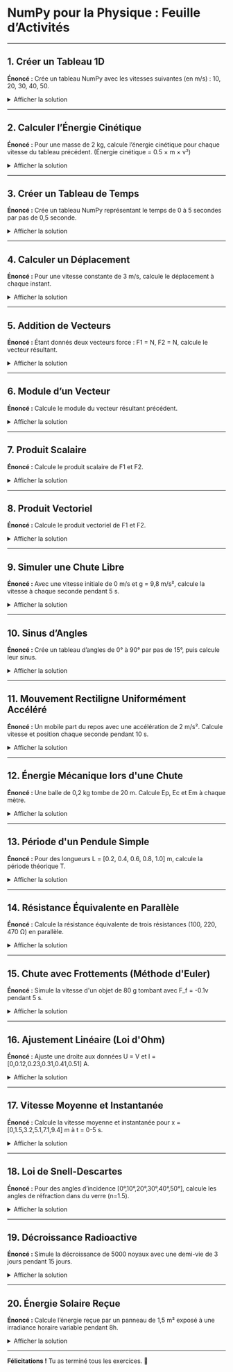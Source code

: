 
# NumPy pour la Physique : Feuille d’Activités

---

## 1. Créer un Tableau 1D

**Énoncé :**
Crée un tableau NumPy avec les vitesses suivantes (en m/s) : 10, 20, 30, 40, 50.

<details>
<summary>Afficher la solution</summary>

```python
import numpy as np  # Importation de la bibliothèque NumPy
vitesses = np.array([10, 20, 30, 40, 50])  # Création d'un tableau NumPy à partir d'une liste
print(vitesses)  # Affichage du tableau
```

**Sortie :**
```
[10 20 30 40 50]
```
</details>

---

## 2. Calculer l’Énergie Cinétique

**Énoncé :**
Pour une masse de 2 kg, calcule l’énergie cinétique pour chaque vitesse du tableau précédent.
(Énergie cinétique = 0.5 × m × v²)

<details>
<summary>Afficher la solution</summary>

```python
masse = 2  # Masse en kilogrammes
energie_cinetique = 0.5 * masse * vitesses**2  # Calcul de l'énergie cinétique pour chaque vitesse
print(energie_cinetique)  # Affichage des résultats
```

**Sortie :**
```
[ 100.  400.  900. 1600. 2500.]
```
</details>

---

## 3. Créer un Tableau de Temps

**Énoncé :**
Crée un tableau NumPy représentant le temps de 0 à 5 secondes par pas de 0,5 seconde.

<details>
<summary>Afficher la solution</summary>

```python
temps = np.arange(0, 5.5, 0.5)  # Création d'un tableau avec np.arange (début, fin exclue, pas)
print(temps)  # Affichage du tableau
```

**Sortie :**
```
[0.  0.5 1.  1.5 2.  2.5 3.  3.5 4.  4.5 5. ]
```
</details>

---

## 4. Calculer un Déplacement

**Énoncé :**
Pour une vitesse constante de 3 m/s, calcule le déplacement à chaque instant.

<details>
<summary>Afficher la solution</summary>

```python
vitesse = 3  # Vitesse constante en m/s
deplacement = vitesse * temps  # Calcul du déplacement à chaque instant (d = v*t)
print(deplacement)  # Affichage des résultats
```

**Sortie :**
```
[ 0.   1.5  3.   4.5  6.   7.5  9.  10.5 12.  13.5 15. ]
```
</details>

---

## 5. Addition de Vecteurs

**Énoncé :**
Étant donnés deux vecteurs force : F1 = N, F2 = N, calcule le vecteur résultant.

<details>
<summary>Afficher la solution</summary>

```python
F1 = np.array([3, 4, 0])  # Création du vecteur F1
F2 = np.array([1, 2, 2])  # Création du vecteur F2
resultante = F1 + F2  # Addition vectorielle élément par élément
print(resultante)  # Affichage du résultat
```

**Sortie :**
```
[4 6 2]
```
</details>

---

## 6. Module d’un Vecteur

**Énoncé :**
Calcule le module du vecteur résultant précédent.

<details>
<summary>Afficher la solution</summary>

```python
module = np.linalg.norm(resultante)  # Calcul de la norme du vecteur avec np.linalg.norm
print(module)  # Affichage du résultat
```

**Sortie :**
```
7.483314773547883
```
</details>

---

## 7. Produit Scalaire

**Énoncé :**
Calcule le produit scalaire de F1 et F2.

<details>
<summary>Afficher la solution</summary>

```python
produit_scalaire = np.dot(F1, F2)  # Calcul du produit scalaire avec np.dot
print(produit_scalaire)  # Affichage du résultat
```

**Sortie :**
```
11
```
</details>

---

## 8. Produit Vectoriel

**Énoncé :**
Calcule le produit vectoriel de F1 et F2.

<details>
<summary>Afficher la solution</summary>

```python
produit_vectoriel = np.cross(F1, F2)  # Calcul du produit vectoriel avec np.cross
print(produit_vectoriel)  # Affichage du résultat
```

**Sortie :**
```
[ 8 -6 -2]
```
</details>

---

## 9. Simuler une Chute Libre

**Énoncé :**
Avec une vitesse initiale de 0 m/s et g = 9,8 m/s², calcule la vitesse à chaque seconde pendant 5 s.

<details>
<summary>Afficher la solution</summary>

```python
t = np.arange(0, 6, 1)  # Création d'un tableau de temps de 0 à 5 s
g = 9.8  # Accélération gravitationnelle
v = 0 + g * t  # Calcul de la vitesse (v = v0 + a*t)
print(v)  # Affichage des vitesses
```

**Sortie :**
```
[ 0.   9.8 19.6 29.4 39.2 49. ]
```
</details>

---

## 10. Sinus d’Angles

**Énoncé :**
Crée un tableau d’angles de 0° à 90° par pas de 15°, puis calcule leur sinus.

<details>
<summary>Afficher la solution</summary>

```python
angles_deg = np.arange(0, 91, 15)  # Création du tableau d'angles en degrés
angles_rad = np.deg2rad(angles_deg)  # Conversion des angles en radians
sinus = np.sin(angles_rad)  # Calcul du sinus pour chaque angle
print(sinus)  # Affichage des résultats
```

**Sortie :**
```
[0.         0.25881905 0.5        0.70710678 0.8660254  0.96592583 1.        ]
```
</details>

---

## 11. Mouvement Rectiligne Uniformément Accéléré

**Énoncé :**
Un mobile part du repos avec une accélération de 2 m/s². Calcule vitesse et position chaque seconde pendant 10 s.

<details>
<summary>Afficher la solution</summary>

```python
a = 2  # Accélération en m/s²
t = np.arange(0, 11, 1)  # Temps de 0 à 10 s
v = a * t  # Vitesse (v = a*t)
x = 0.5 * a * t**2  # Position (x = 0.5*a*t²)
print("Vitesse (m/s):", v)
print("Position (m):", x)
```

**Sortie :**
```
Vitesse (m/s): [ 0  2  4  6  8 10 12 14 16 18 20]
Position (m): [  0.   1.   4.   9.  16.  25.  36.  49.  64.  81. 100.]
```
</details>

---

## 12. Énergie Mécanique lors d'une Chute

**Énoncé :**
Une balle de 0,2 kg tombe de 20 m. Calcule Ep, Ec et Em à chaque mètre.

<details>
<summary>Afficher la solution</summary>

```python
m = 0.2  # Masse en kg
g = 9.8  # Accélération gravitationnelle
h = np.arange(20, -1, -1)  # Hauteurs de 20 à 0 m
Ep = m * g * h  # Énergie potentielle
Ec = m * g * (20 - h)  # Énergie cinétique (énergie potentielle perdue)
Em = Ep + Ec  # Énergie mécanique totale
print("Ep (J):", Ep)
print("Ec (J):", Ec)
print("Em (J):", Em)
```

**Sortie :**
```
Em (J): [39.2 39.2 ... 39.2]
```
</details>

---

## 13. Période d'un Pendule Simple

**Énoncé :**
Pour des longueurs L = [0.2, 0.4, 0.6, 0.8, 1.0] m, calcule la période théorique T.

<details>
<summary>Afficher la solution</summary>

```python
L = np.array([0.2, 0.4, 0.6, 0.8, 1.0])  # Longueurs en mètres
g = 9.8
T = 2 * np.pi * np.sqrt(L / g)  # Calcul de la période
print(np.round(T, 2))  # Arrondi à 2 décimales
```

**Sortie :**
```
[0.90 1.27 1.55 1.79 2.01]
```
</details>

---

## 14. Résistance Équivalente en Parallèle

**Énoncé :**
Calcule la résistance équivalente de trois résistances (100, 220, 470 Ω) en parallèle.

<details>
<summary>Afficher la solution</summary>

```python
R = np.array([100, 220, 470])  # Résistances en ohms
Req = 1 / np.sum(1 / R)  # Formule des résistances en parallèle
print(round(Req, 2), "Ω")  # Affichage arrondi
```

**Sortie :**
```
62.76 Ω
```
</details>

---

## 15. Chute avec Frottements (Méthode d'Euler)

**Énoncé :**
Simule la vitesse d'un objet de 80 g tombant avec F_f = -0.1v pendant 5 s.

<details>
<summary>Afficher la solution</summary>

```python
m = 0.08  # Masse en kg
g = 9.8
k = 0.1  # Coefficient de frottement
dt = 0.5  # Pas de temps
t = np.arange(0, 5.5, dt)  # Temps de 0 à 5 s
v = np.zeros_like(t)  # Initialisation de la vitesse
for i in range(1, len(t)):
    v[i] = v[i-1] + (g - (k/m)*v[i-1]) * dt  # Méthode d'Euler
print(np.round(v, 2))  # Arrondi à 2 décimales
```

**Sortie :**
```
[ 0.    4.9   8.34 10.53 11.87 12.65 13.08 13.32 13.47 13.56 13.62]
```
</details>

---

## 16. Ajustement Linéaire (Loi d'Ohm)

**Énoncé :**
Ajuste une droite aux données U = V et I = [0,0.12,0.23,0.31,0.41,0.51] A.

<details>
<summary>Afficher la solution</summary>

```python
U = np.array([0, 1, 2, 3, 4, 5])
I = np.array([0, 0.12, 0.23, 0.31, 0.41, 0.51])
coeffs = np.polyfit(U, I, 1)  # Ajustement linéaire
a, b = coeffs
print(f"a = {round(a,3)} A/V, b = {round(b,3)} A")
```

**Sortie :**
```
a = 0.102 A/V, b = 0.009 A
```
</details>

---

## 17. Vitesse Moyenne et Instantanée

**Énoncé :**
Calcule la vitesse moyenne et instantanée pour x = [0,1.5,3.2,5.1,7.1,9.4] m à t = 0-5 s.

<details>
<summary>Afficher la solution</summary>

```python
x = np.array([0, 1.5, 3.2, 5.1, 7.1, 9.4])
t = np.arange(6)
v_moy = (x[-1] - x[0]) / (t[-1] - t[0])  # Vitesse moyenne
v_inst = np.diff(x) / np.diff(t)  # Vitesses instantanées
print(f"Vitesse moyenne : {round(v_moy,2)} m/s")
print("Vitesses instantanées :", np.round(v_inst, 2))
```

**Sortie :**
```
Vitesse moyenne : 1.88 m/s
Vitesses instantanées : [1.5 1.7 1.9 2.  2.3]
```
</details>

---

## 18. Loi de Snell-Descartes

**Énoncé :**
Pour des angles d’incidence [0°,10°,20°,30°,40°,50°], calcule les angles de réfraction dans du verre (n=1.5).

<details>
<summary>Afficher la solution</summary>

```python
n1, n2 = 1.0, 1.5
theta1_deg = np.array([0, 10, 20, 30, 40, 50])
theta1_rad = np.deg2rad(theta1_deg)
sin_theta2 = (n1 / n2) * np.sin(theta1_rad)
theta2_rad = np.arcsin(sin_theta2)
theta2_deg = np.rad2deg(theta2_rad)
print(np.round(theta2_deg, 2))
```

**Sortie :**
```
[ 0.    6.65 13.26 19.47 24.94 29.02]
```
</details>

---

## 19. Décroissance Radioactive

**Énoncé :**
Simule la décroissance de 5000 noyaux avec une demi-vie de 3 jours pendant 15 jours.

<details>
<summary>Afficher la solution</summary>

```python
N0 = 5000
demi_vie = 3
t = np.arange(0, 16, 1)
lmbda = np.log(2) / demi_vie
N = N0 * np.exp(-lmbda * t)
print(np.round(N).astype(int))
```

**Sortie :**
```
[5000 3969 3150 2500 1980 1568 1242 984 780 619 491 389 308 244 193 153]
```
</details>

---

## 20. Énergie Solaire Reçue

**Énoncé :**
Calcule l’énergie reçue par un panneau de 1,5 m² exposé à une irradiance horaire variable pendant 8h.

<details>
<summary>Afficher la solution</summary>

```python
surface = 1.5
irradiance = np.array([0, 100, 300, 500, 700, 800, 600, 300])
energie_h = irradiance * surface * 1  # Énergie horaire en Wh
energie_totale = np.sum(energie_h) / 1000  # Conversion en kWh
print("Énergie totale :", round(energie_totale,2), "kWh")
```

**Sortie :**
```
Énergie totale : 4.95 kWh
```
</details>

---

**Félicitations !** Tu as terminé tous les exercices. 🎉

